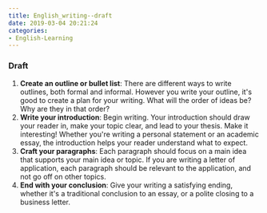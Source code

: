 ```yaml
---
title: English_writing--draft
date: 2019-03-04 20:21:24
categories:
- English-Learning
---
```

### Draft
1. **Create an outline or bullet list**: There are different ways to write outlines, both formal and informal. However you write your outline, it's good to create a plan for your writing. What will the order of ideas be? Why are they in that order?
2. **Write your introduction**: Begin writing. Your introduction should draw your reader in, make your topic clear, and lead to your thesis. Make it interesting! Whether you're writing a personal statement or an academic essay, the introduction helps your reader understand what to expect.
3. **Craft your paragraphs**: Each paragraph should focus on a main idea that supports your main idea or topic. If you are writing a letter of application, each paragraph should be relevant to the application, and not go off on other topics. 
4. **End with your conclusion**: Give your writing a satisfying ending, whether it's a traditional conclusion to an essay, or a polite closing to a business letter.